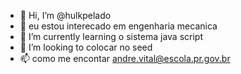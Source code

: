 - 👋 Hi, I’m @hulkpelado
- 👀 eu estou interecado em engenharia mecanica
- 🌱 I’m currently learning o sistema java script
- 💞️ I’m looking to colocar no seed
- 📫 como me encontar andre.vital@escola.pr.gov.br

